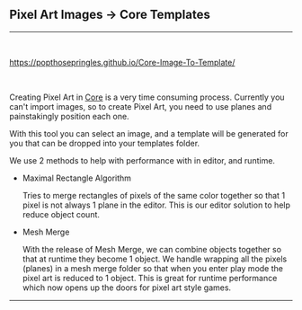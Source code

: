 ## Pixel Art Images -> Core Templates
---
&nbsp;

https://popthosepringles.github.io/Core-Image-To-Template/

&nbsp;

Creating Pixel Art in [Core](https://coregames.com) is a very time consuming process.  Currently you can't import images, so to create Pixel Art, you need to use planes and painstakingly position each one.

With this tool you can select an image, and a template will be generated for you that can be dropped into your templates folder.

We use 2 methods to help with performance with in editor, and runtime.

- Maximal Rectangle Algorithm
	
	Tries to merge rectangles of pixels of the same color together so that 1 pixel is not always 1 plane in the editor.  This is our editor solution to help reduce object count.

- Mesh Merge

	With the release of Mesh Merge, we can combine objects together so that at runtime they become 1 object.  We handle wrapping all the pixels (planes) in a mesh merge folder so that when you enter play mode the pixel art is reduced to 1 object.  This is great for runtime performance which now opens up the doors for pixel art style games.
---